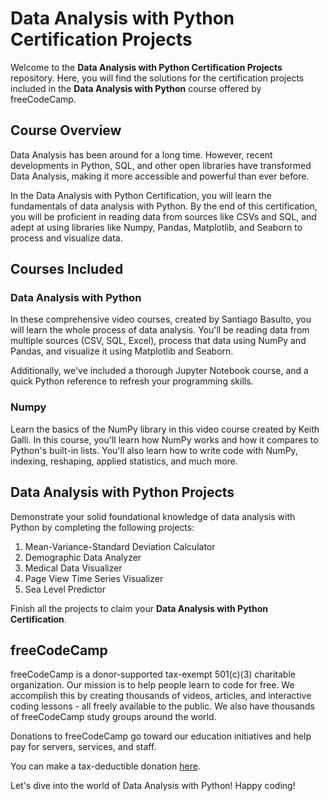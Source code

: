 # Data Analysis with Python Certification Projects

Welcome to the **Data Analysis with Python Certification Projects** repository. Here, you will find the solutions for the certification projects included in the **Data Analysis with Python** course offered by freeCodeCamp.

## Course Overview

Data Analysis has been around for a long time. However, recent developments in Python, SQL, and other open libraries have transformed Data Analysis, making it more accessible and powerful than ever before.

In the Data Analysis with Python Certification, you will learn the fundamentals of data analysis with Python. By the end of this certification, you will be proficient in reading data from sources like CSVs and SQL, and adept at using libraries like Numpy, Pandas, Matplotlib, and Seaborn to process and visualize data.

## Courses Included

### Data Analysis with Python

In these comprehensive video courses, created by Santiago Basulto, you will learn the whole process of data analysis. You'll be reading data from multiple sources (CSV, SQL, Excel), process that data using NumPy and Pandas, and visualize it using Matplotlib and Seaborn.

Additionally, we've included a thorough Jupyter Notebook course, and a quick Python reference to refresh your programming skills.

### Numpy

Learn the basics of the NumPy library in this video course created by Keith Galli. In this course, you'll learn how NumPy works and how it compares to Python's built-in lists. You'll also learn how to write code with NumPy, indexing, reshaping, applied statistics, and much more.

## Data Analysis with Python Projects

Demonstrate your solid foundational knowledge of data analysis with Python by completing the following projects:

1. Mean-Variance-Standard Deviation Calculator
2. Demographic Data Analyzer
3. Medical Data Visualizer
4. Page View Time Series Visualizer
5. Sea Level Predictor

Finish all the projects to claim your **Data Analysis with Python Certification**.

## freeCodeCamp

freeCodeCamp is a donor-supported tax-exempt 501(c)(3) charitable organization. Our mission is to help people learn to code for free. We accomplish this by creating thousands of videos, articles, and interactive coding lessons - all freely available to the public. We also have thousands of freeCodeCamp study groups around the world.

Donations to freeCodeCamp go toward our education initiatives and help pay for servers, services, and staff.

You can make a tax-deductible donation [here](https://donate.freecodecamp.org).

Let's dive into the world of Data Analysis with Python! Happy coding!
